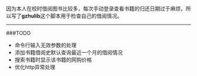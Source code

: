 因为本人在校时借阅图书比较多，每次手动登录查看书籍的归还日期过于麻烦，所以写了**gzhulib**这个脚本用于检查自己的借阅情况。

---

###TODO

* 命令行输入无效参数的处理
* 添加书籍借阅史默认查询最近一个月的借阅情况
* 搜索书籍时显示该书籍的网购价格
* 优化http异常处理